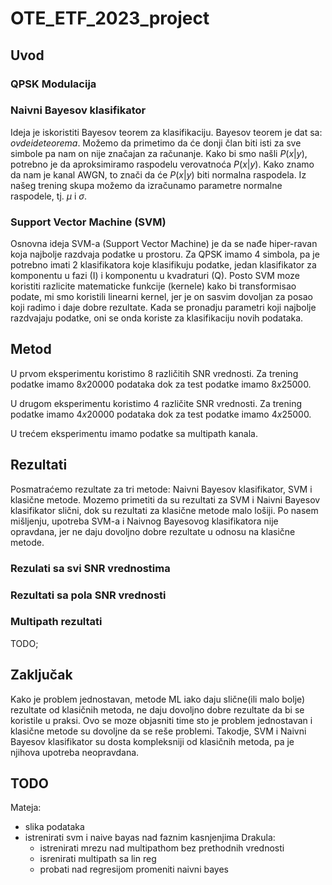 # OTE_ETF_2023_project

## Uvod

### QPSK Modulacija

### Naivni Bayesov klasifikator

Ideja je iskoristiti Bayesov teorem za klasifikaciju. Bayesov teorem je dat sa:
$ovde ide teorema$.
Možemo da primetimo da će donji član biti isti za sve simbole pa nam on nije značajan za računanje.
Kako bi smo našli $P(x|y)$, potrebno je da aproksimiramo raspodelu verovatnoća $P(x|y)$.
Kako znamo da nam je kanal AWGN, to znači da će $P(x|y)$ biti normalna raspodela.
Iz našeg trening skupa možemo da izračunamo parametre normalne raspodele, tj. $\mu$ i $\sigma$.
<!-- I onda ovde jos malo formula i preformulisati lol  -->

### Support Vector Machine (SVM)

Osnovna ideja SVM-a (Support Vector Machine) je da se nađe hiper-ravan koja najbolje razdvaja podatke u prostoru. Za QPSK imamo 4 simbola, pa je potrebno imati 2 klasifikatora koje klasifikuju podatke, jedan klasifikator za komponentu u fazi (I) i komponentu u kvadraturi (Q). Posto SVM moze koristiti razlicite matematicke funkcije (kernele) kako bi transformisao podate, mi smo koristili linearni kernel, jer je on sasvim dovoljan za posao koji radimo i daje dobre rezultate. Kada se pronadju parametri koji najbolje razdvajaju podatke, oni se onda koriste za klasifikaciju novih podataka.



## Metod

U prvom eksperimentu koristimo 8 različitih SNR vrednosti. Za trening podatke imamo $8x20000$ podataka dok za test podatke imamo $8x25000$.

U drugom eksperimentu koristimo 4 različite SNR vrednosti. Za trening podatke imamo $4x20000$ podataka dok za test podatke imamo $4x25000$.

U trećem eksperimentu imamo podatke sa multipath kanala. 
<!-- Treba sad opisati kako se generišu multipath kanali i šta je različito -->
## Rezultati

<!-- Fale podaci o klasicnim metodama -->
Posmatraćemo rezultate za tri metode: Naivni Bayesov klasifikator, SVM i klasične metode.
Mozemo primetiti da su rezultati za SVM i Naivni Bayesov klasifikator slični, dok su rezultati za klasične metode malo lošiji. Po nasem mišljenju, upotreba SVM-a i Naivnog Bayesovog klasifikatora nije opravdana, jer ne daju dovoljno dobre rezultate u odnosu na klasične metode.

### Rezulati sa svi SNR vrednostima

<!-- I onda ovde samo devet plotova u jednom plotu po jedna heat mapa za SVM, NB i klasicnu metodu -->

### Rezultati sa pola SNR vrednosti

<!-- Ovde samo 5 plotova u jednom plotu po jedna heat mapa za SVM, NB i klasicnu metodu -->

### Multipath rezultati

TODO;

<!-- Ovde samo jedan plot sa 3 heat mape za SVM, NB i klasicnu metodu -->

## Zaključak

Kako je problem jednostavan, metode ML iako daju slične(ili malo bolje) rezultate od klasičnih metoda, ne daju dovoljno dobre rezultate da bi se koristile u praksi. Ovo se moze objasniti time sto je problem jednostavan i klasične metode su dovoljne da se reše problemi. Takodje, SVM i Naivni Bayesov klasifikator su dosta kompleksniji od klasičnih metoda, pa je njihova upotreba neopravdana.

## TODO
Mateja:
- slika podataka
- istrenirati svm i naive bayas nad faznim kasnjenjima
Drakula:
  - istrenirati mrezu nad multipathom bez prethodnih vrednosti
  - isrenirati multipath sa lin reg 
  - probati nad regresijom promeniti naivni bayes